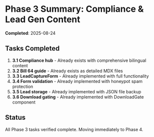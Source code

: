 # Phase 3 Summary: Compliance & Lead Gen Content

**Completed**: 2025-08-24

## Tasks Completed

1. **3.1 Compliance hub** - Already exists with comprehensive bilingual content
2. **3.2 Bill 64 guide** - Already exists as detailed MDX files  
3. **3.3 LeadCaptureForm** - Already implemented with full functionality
4. **3.4 Form validation** - Already implemented with honeypot spam protection
5. **3.5 Lead storage** - Already implemented with JSON file backup
6. **3.6 Download gating** - Already implemented with DownloadGate component

## Status
All Phase 3 tasks verified complete. Moving immediately to Phase 4.
